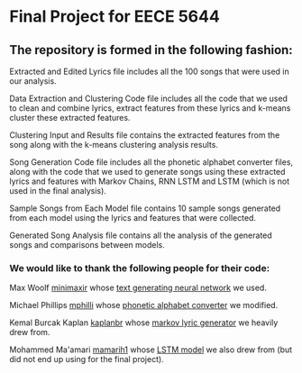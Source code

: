 # Final Project for EECE 5644

## The repository is formed in the following fashion:

Extracted and Edited Lyrics file includes all the 100 songs that were used in our analysis.

Data Extraction and Clustering Code file includes all the code that we used to clean and combine lyrics, extract features from these lyrics and k-means cluster these extracted features.

Clustering Input and Results file contains the extracted features from the song along with the k-means clustering analysis results.

Song Generation Code file includes all the phonetic alphabet converter files, along with the code that we used to generate songs using these extracted lyrics and features with Markov Chains, RNN LSTM and LSTM (which is not used in the final analysis).

Sample Songs from Each Model file contains 10 sample songs generated from each model using the lyrics and features that were collected.

Generated Song Analysis file contains all the analysis of the generated songs and comparisons between models.

### We would like to thank the following people for their code:

Max Woolf [minimaxir](https://github.com/minimaxir) whose [text generating neural network](https://github.com/minimaxir/textgenrnn) we used.

Michael Phillips [mphilli](https://github.com/mphilli) whose [phonetic alphabet converter](https://github.com/mphilli/English-to-IPA) we modified.

Kemal Burcak Kaplan [kaplanbr](https://github.com/kaplanbr) whose [markov lyric generator](https://github.com/kaplanbr/Serdar-Ortac-Lyrics-Generator) we heavily drew from.

Mohammed Ma'amari [mamarih1](https://towardsdatascience.com/@mamarih1) whose [LSTM model](https://towardsdatascience.com/ai-generates-taylor-swifts-song-lyrics-6fd92a03ef7e) we also drew from (but did not end up using for the final project).
